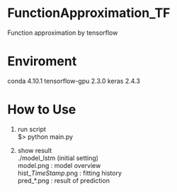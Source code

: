 # FunctionApproximation_TF
Function approximation by tensorflow

# Enviroment
conda 4.10.1
tensorflow-gpu 2.3.0
keras 2.4.3

# How to Use
1. run script  
$> python main.py

2. show result  
./model_lstm (initial setting)  
model.png : model overview  
hist_*TimeStamp*.png : fitting history  
pred_*.png : result of prediction
